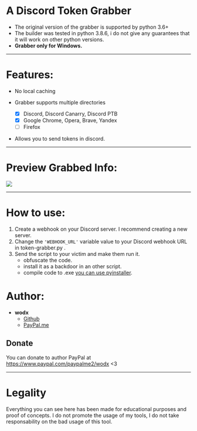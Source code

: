 # A Discord Token Grabber
* The original version of the grabber is supported by python 3.6+
* The builder was tested in python 3.8.6, i do not give any guarantees that it will work on other python versions.
* **Grabber only for Windows.</b></p>**
***
# Features:
* No local caching

* Grabber supports multiple directories
    - [x] Discord, Discord Canarry, Discord PTB
    - [x] Google Chrome, Opera, Brave, Yandex
    - [ ] Firefox

* Allows you to send tokens in discord.
***
# Preview Grabbed Info:
![](https://media.discordapp.net/attachments/808747587510468631/808748171954094110/unknown.png)
***
# How to use:
1. Create a webhook on your Discord server. I recommend creating a new server.
2. Change the `'WEBHOOK_URL'` variable value to your Discord webhook URL in token-grabber.py .
3. Send the script to your victim and make them run it.
    - obfuscate the code.
    - install it as a backdoor in an other script.
    - compile code to .exe [you can use pyinstaller](https://pypi.org/project/pyinstaller/).

# Author:
- **wodx**
    - [Github](https://github.com/wodxgod)
    - [PayPal.me](https://www.paypal.com/paypalme2/wodx)

## Donate
You can donate to author PayPal at https://www.paypal.com/paypalme2/wodx <3
***
# Legality
Everything you can see here has been made for educational purposes and proof of concepts. I do not promote the usage of my tools, I do not take responsability on the bad usage of this tool.
